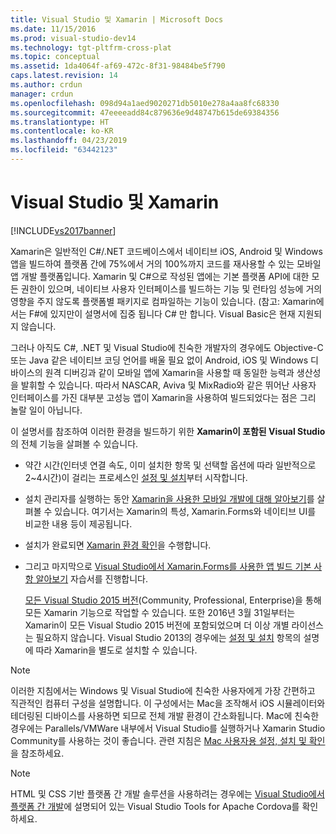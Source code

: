 ```yaml
---
title: Visual Studio 및 Xamarin | Microsoft Docs
ms.date: 11/15/2016
ms.prod: visual-studio-dev14
ms.technology: tgt-pltfrm-cross-plat
ms.topic: conceptual
ms.assetid: 1da4064f-af69-472c-8f31-98484be5f790
caps.latest.revision: 14
ms.author: crdun
manager: crdun
ms.openlocfilehash: 098d94a1aed9020271db5010e278a4aa8fc68330
ms.sourcegitcommit: 47eeeeadd84c879636e9d48747b615de69384356
ms.translationtype: HT
ms.contentlocale: ko-KR
ms.lasthandoff: 04/23/2019
ms.locfileid: "63442123"
---
```

# <a name="visual-studio-and-xamarin"></a>Visual Studio 및 Xamarin
[!INCLUDE[vs2017banner](../includes/vs2017banner.md)]

Xamarin은 일반적인 C#/.NET 코드베이스에서 네이티브 iOS, Android 및 Windows 앱을 빌드하여 플랫폼 간에 75%에서 거의 100%까지 코드를 재사용할 수 있는 모바일 앱 개발 플랫폼입니다. Xamarin 및 C#으로 작성된 앱에는 기본 플랫폼 API에 대한 모든 권한이 있으며, 네이티브 사용자 인터페이스를 빌드하는 기능 및 런타임 성능에 거의 영향을 주지 않도록 플랫폼별 패키지로 컴파일하는 기능이 있습니다. (참고: Xamarin에서는 F#에 있지만이 설명서에 집중 됩니다 C# 만 합니다. Visual Basic은 현재 지원되지 않습니다.  
  
 그러나 아직도 C#, .NET 및 Visual Studio에 친숙한 개발자의 경우에도 Objective-C 또는 Java 같은 네이티브 코딩 언어를 배울 필요 없이 Android, iOS 및 Windows 디바이스의 원격 디버깅과 같이 모바일 앱에 Xamarin을 사용할 때 동일한 능력과 생산성을 발휘할 수 있습니다. 따라서 NASCAR, Aviva 및 MixRadio와 같은 뛰어난 사용자 인터페이스를 가진 대부분 고성능 앱이 Xamarin을 사용하여 빌드되었다는 점은 그리 놀랄 일이 아닙니다.  
  
 이 설명서를 참조하여 이러한 환경을 빌드하기 위한 **Xamarin이 포함된 Visual Studio**의 전체 기능을 살펴볼 수 있습니다.  
  
- 약간 시간(인터넷 연결 속도, 이미 설치한 항목 및 선택할 옵션에 따라 일반적으로 2~4시간)이 걸리는 프로세스인 [설정 및 설치](../cross-platform/setup-and-install.md)부터 시작합니다.  
  
- 설치 관리자를 실행하는 동안 [Xamarin을 사용한 모바일 개발에 대해 알아보기](../cross-platform/learn-about-mobile-development-with-xamarin.md)를 살펴볼 수 있습니다. 여기서는 Xamarin의 특성, Xamarin.Forms와 네이티브 UI를 비교한 내용 등이 제공됩니다.  
  
- 설치가 완료되면 [Xamarin 환경 확인](../cross-platform/verify-your-xamarin-environment.md)을 수행합니다.  
  
- 그리고 마지막으로 [Visual Studio에서 Xamarin.Forms를 사용한 앱 빌드 기본 사항 알아보기](../cross-platform/learn-app-building-basics-with-xamarin-forms-in-visual-studio.md) 자습서를 진행합니다.  
  
  [모든 Visual Studio 2015 버전](https://www.visualstudio.com/vs-2015-product-editions)(Community, Professional, Enterprise)을 통해 모든 Xamarin 기능으로 작업할 수 있습니다. 또한 2016년 3월 31일부터는 Xamarin이 모든 Visual Studio 2015 버전에 포함되었으며 더 이상 개별 라이선스는 필요하지 않습니다. Visual Studio 2013의 경우에는 [설정 및 설치](../cross-platform/setup-and-install.md) 항목의 설명에 따라 Xamarin을 별도로 설치할 수 있습니다.  
  
> [!NOTE]
> 이러한 지침에서는 Windows 및 Visual Studio에 친숙한 사용자에게 가장 간편하고 직관적인 컴퓨터 구성을 설명합니다. 이 구성에서는 Mac을 조작해서 iOS 시뮬레이터와 테더링된 디바이스를 사용하면 되므로 전체 개발 환경이 간소화됩니다. Mac에 친숙한 경우에는 Parallels/VMWare 내부에서 Visual Studio를 실행하거나 Xamarin Studio Community를 사용하는 것이 좋습니다. 관련 지침은 [Mac 사용자용 설정, 설치 및 확인](../cross-platform/setup-install-and-verifications-for-mac-users.md)을 참조하세요.  
  
> [!NOTE]
> HTML 및 CSS 기반 플랫폼 간 개발 솔루션을 사용하려는 경우에는 [Visual Studio에서 플랫폼 간 개발](../cross-platform/cross-platform-mobile-development-in-visual-studio.md#HTML)에 설명되어 있는 Visual Studio Tools for Apache Cordova를 확인하세요.
